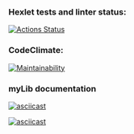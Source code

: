 ### Hexlet tests and linter status:
[![Actions Status](https://github.com/rachmethe/frontend-project-lvl1/workflows/hexlet-check/badge.svg)](https://github.com/rachmethe/frontend-project-lvl1/actions)

### CodeClimate:
[![Maintainability](https://api.codeclimate.com/v1/badges/c528364db4648b926669/maintainability)](https://codeclimate.com/github/rachmethe/frontend-project-lvl1/maintainability)

### myLib documentation
[![asciicast](https://asciinema.org/a/DPgCTftKKpMda6q5S4bLwaNqF.svg)](https://asciinema.org/a/DPgCTftKKpMda6q5S4bLwaNqF)

[![asciicast](https://asciinema.org/a/XRCKp0v1jYHkzlVj6qMtLBjuH.svg)](https://asciinema.org/a/XRCKp0v1jYHkzlVj6qMtLBjuH)